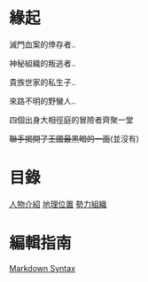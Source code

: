 <!-- TITLE: 首頁 -->
<!-- SUBTITLE: 安安我首頁ㄛ -->

# 緣起
滅門血案的倖存者..

神秘組織的叛逃者..

貴族世家的私生子..

來路不明的野蠻人..

四個出身大相徑庭的冒險者齊聚一堂

~~聯手揭開了王國最黑暗的一面~~(並沒有)

# 目錄
[人物介紹](character/list)
[地理位置](location/list)
[勢力組織](organization/list)

# 編輯指南
[Markdown Syntax](https://docs.requarks.io/wiki/user-guide/markdown-syntax)